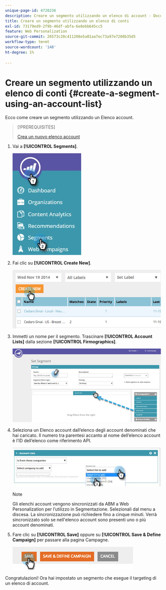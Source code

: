 ```yaml
---
unique-page-id: 4720236
description: Creare un segmento utilizzando un elenco di account - Documentazione di Marketo - Documentazione di prodotto
title: Creare un segmento utilizzando un elenco di conti
exl-id: 73179ed9-2f9b-46df-abfa-6e8ebb645cc5
feature: Web Personalization
source-git-commit: 26573c20c411208e5a01aa7ec73a97e7208b35d5
workflow-type: tm+mt
source-wordcount: '148'
ht-degree: 1%

---
```


# Creare un segmento utilizzando un elenco di conti {#create-a-segment-using-an-account-list}

Ecco come creare un segmento utilizzando un Elenco account.

>[!PREREQUISITES]
>
>[Crea un nuovo elenco account](/help/marketo/product-docs/target-account-management/target/account-lists.md)

1. Vai a **[!UICONTROL Segments]**.

   ![](assets/new-dropdown-segments-hand-no-account-list.jpg)

1. Fai clic su **[!UICONTROL Create New]**.

   ![](assets/image2014-11-19-19-3a33-3a47.png)

1. Immetti un nome per il segmento. Trascinare **[!UICONTROL Account Lists]** dalla sezione **[!UICONTROL Firmographics]**.

   ![](assets/set-segment-hands.jpg)

1. Seleziona un Elenco account dall’elenco degli account denominati che hai caricato. Il numero tra parentesi accanto al nome dell’elenco account è l’ID dell’elenco come riferimento API.

   ![](assets/select-list-for-segment-hands.jpg)

   >[!NOTE]
   >
   >Gli elenchi account vengono sincronizzati da ABM a Web Personalization per l’utilizzo in Segmentazione. Selezionali dal menu a discesa. La sincronizzazione può richiedere fino a cinque minuti. Verrà sincronizzato solo se nell&#39;elenco account sono presenti uno o più account denominati.

1. Fare clic su **[!UICONTROL Save]** oppure su **[!UICONTROL Save & Define Campaign]** per passare alla pagina Campagne.

   ![](assets/image2014-11-19-19-3a48-3a20.png)

Congratulazioni! Ora hai impostato un segmento che esegue il targeting di un elenco di account.
